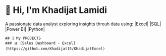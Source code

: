 # 👋 Hi, I'm Khadijat Lamidi
   A passionate data analyst exploring insights throuh data using:
     |Excel| |SQL| |Power BI| |Python|

    ## 🧠 My PROJECTS
    ### 📊 [Sales Dashboard - Excel]  (https://github.com/Khadijat15/KhadijatExcel)

